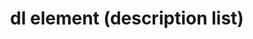 ---
{
  "title": "dl element (description list)",
  "description": "Description list element. See the related [`dt` element](/tech/html/dt_element) and the [`dd` element](/tech/html/dd_element) for more information.",
  "category": "html",
  "keywords": [
    "dl element (description list)"
  ],
  "last_test_date": "2018-09-05",
  "test_results_url": "https://a11ysupport.io/tech/html/dl_element",
  "test_url": "https://a11ysupport.io/tech/html/dl_element",
  "notes": "The `dl` element and its associated `dt` and `dd` elements have poor to non-existent support. If it is critically important to convey relationships between terms and descriptions and the values of the two can be confused with each other (think a matching list of colors such as \"red: blue\", consider another approach such as a table or headings. It is often possible for a user to determine which text is a key and which text is a value just based upon the text alone. If this is the case for your implementation, it might be fine to use a `dl` element and hope for better support in the future.",
  "notes_by_num": {
    "1": "Didn't convey its role",
    "2": "Didn't convey the boundaries of the element",
    "3": "Didn't convey the number of items in the list",
    "4": "HTML basic description list test: Conveyed as a list, but not a description list.",
    "5": "HTML description list with wrapped groups test: Conveyed as a list, but not a description list."
  },
  "stats": {
    "jaws": {
      "chrome": {
        "85": "y"
      },
      "ie": {
        "11.134": "y"
      },
      "firefox": {
        "80": "y"
      }
    },
    "narrator": {
      "edge": {
        "85": "n #1 #2 #3"
      }
    },
    "nvda": {
      "chrome": {
        "85": "a #4 #5"
      },
      "firefox": {
        "80": "a #4 #5"
      }
    },
    "orca": {
      "firefox": {
        "80": "n #1 #2 #3"
      }
    },
    "talkback": {
      "and_chr": {
        "85": "n #1 #2 #3"
      }
    },
    "vo_ios": {
      "ios_saf": {
        "14": "a #3"
      }
    },
    "vo_macos": {
      "safari": {
        "14.0": "y"
      }
    }
  },
  "links": {
    "NVDA issue": "https://github.com/nvaccess/nvda/issues/3858",
    "JAWS issue": "https://github.com/FreedomScientific/VFO-standards-support/issues/157",
    "WHATWG HTML spec for description lists": "https://html.spec.whatwg.org/#the-dl-element",
    "HTML AAM for the dl element": "https://w3c.github.io/html-aam/#el-dl"
  }
}
---